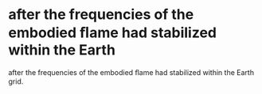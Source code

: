# after the frequencies of the embodied ﬂame had stabilized within the Earth

after the frequencies of the embodied ﬂame had stabilized within the Earth
grid.